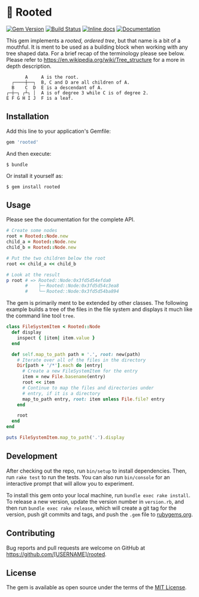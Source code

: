 # 🌳 Rooted

[![Gem Version](https://badge.fury.io/rb/rooted.png)](http://badge.fury.io/rb/rooted)
[![Build Status](https://travis-ci.org/seblindberg/ruby-rooted.svg?branch=master)](https://travis-ci.org/seblindberg/ruby-rooted)
[![Inline docs](http://inch-ci.org/github/seblindberg/ruby-rooted.svg?branch=master)](http://inch-ci.org/github/seblindberg/ruby-rooted)
[![Documentation](http://img.shields.io/badge/docs-rdoc.info-blue.svg)](http://www.rubydoc.info/gems/rooted/)

This gem implements a _rooted, ordered tree_, but that name is a bit of a mouthful. It is ment to be used as a building block when working with any tree shaped data. For a brief recap of the terminology please see below. Please refer to https://en.wikipedia.org/wiki/Tree_structure for a more in depth description.

           A     A is the root.
      ┌────┼──┐  B, C and D are all children of A.
      B    C  D  E is a descendant of A.
    ┌─┼─┐ ┌┴┐ │  A is of degree 3 while C is of degree 2.
    E F G H I J  F is a leaf.

## Installation

Add this line to your application's Gemfile:

```ruby
gem 'rooted'
```

And then execute:

    $ bundle

Or install it yourself as:

    $ gem install rooted

## Usage

Please see the documentation for the complete API.

```ruby
# Create some nodes
root = Rooted::Node.new
child_a = Rooted::Node.new
child_b = Rooted::Node.new

# Put the two children below the root
root << child_a << child_b

# Look at the result
p root # => Rooted::Node:0x3fd5d54efda0
       #    ├─╴Rooted::Node:0x3fd5d54c3ea8
       #    └─╴Rooted::Node:0x3fd5d54ba894
```

The gem is primarily ment to be extended by other classes. The following example builds a tree of the files in the file system and displays it much like the command line tool `tree`.

```ruby
class FileSystemItem < Rooted::Node
  def display
    inspect { |item| item.value }
  end

  def self.map_to_path path = '.', root: new(path)
    # Iterate over all of the files in the directory
    Dir[path + '/*'].each do |entry|
      # Create a new FileSystemItem for the entry
      item = new File.basename(entry)
      root << item
      # Continue to map the files and directories under
      # entry, if it is a directory
      map_to_path entry, root: item unless File.file? entry
    end

    root
  end
end

puts FileSystemItem.map_to_path('.').display
```

## Development

After checking out the repo, run `bin/setup` to install dependencies. Then, run `rake test` to run the tests. You can also run `bin/console` for an interactive prompt that will allow you to experiment.

To install this gem onto your local machine, run `bundle exec rake install`. To release a new version, update the version number in `version.rb`, and then run `bundle exec rake release`, which will create a git tag for the version, push git commits and tags, and push the `.gem` file to [rubygems.org](https://rubygems.org).

## Contributing

Bug reports and pull requests are welcome on GitHub at https://github.com/[USERNAME]/rooted.


## License

The gem is available as open source under the terms of the [MIT License](http://opensource.org/licenses/MIT).

